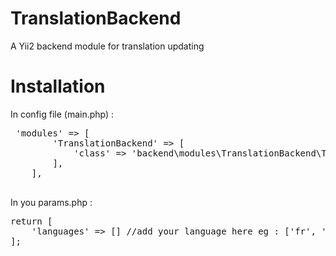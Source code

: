 TranslationBackend
==================

A Yii2 backend module for translation updating 

Installation
============

In config file (main.php) :
  <pre>
 'modules' => [
		'TranslationBackend' => [
            'class' => 'backend\modules\TranslationBackend\TranslationBackend',
        ],
	],
  </pre>	
In you params.php :
  <pre>
return [
	'languages' => [] //add your language here eg : ['fr', 'nl']
];
  </pre>
